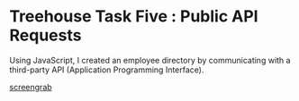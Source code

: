 # Treehouse Task Five : Public API Requests

Using JavaScript, I created an employee directory by communicating with a third-party API (Application Programming Interface).

[screengrab](https://repository-images.githubusercontent.com/129600034/89a8ee00-2590-11eb-9326-a2f0178af5c2)
